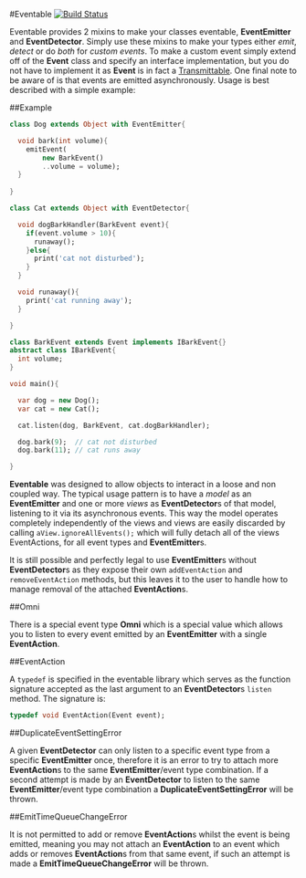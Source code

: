 #Eventable [![Build Status](https://drone.io/github.com/0xor1/eventable/status.png)](https://drone.io/github.com/0xor1/eventable/latest)

Eventable provides 2 mixins to make your classes eventable, **EventEmitter** and
**EventDetector**. Simply use these mixins to make your types either *emit*,
*detect* or do *both* for *custom events*. To make a custom event simply extend 
off of the **Event** class and specify an interface implementation, but you do 
not have to implement it as **Event** is in fact a [Transmittable](http://pub.dartlang.org/packages/transmittable).
One final note to be aware of is that events are emitted asynchronously. Usage is
best described with a simple example:

##Example

```dart
class Dog extends Object with EventEmitter{

  void bark(int volume){
    emitEvent(
        new BarkEvent()
        ..volume = volume);
  }
  
}

class Cat extends Object with EventDetector{

  void dogBarkHandler(BarkEvent event){
    if(event.volume > 10){
      runaway();
    }else{
      print('cat not disturbed');
    }
  }

  void runaway(){
    print('cat running away');
  }

}

class BarkEvent extends Event implements IBarkEvent{}
abstract class IBarkEvent{
  int volume;
}

void main(){

  var dog = new Dog();
  var cat = new Cat();

  cat.listen(dog, BarkEvent, cat.dogBarkHandler);

  dog.bark(9);  // cat not disturbed
  dog.bark(11); // cat runs away

}
```

**Eventable** was designed to allow objects to interact in a loose and non coupled way.
The typical usage pattern is to have a *model* as an **EventEmitter** and
one or more *views* as **EventDetector**s of that model, listening to it via its asynchronous
events. This way the model operates completely independently of the views and views
are easily discarded by calling ```aView.ignoreAllEvents();``` which will fully detach
all of the views EventActions, for all event types and **EventEmitter**s.

It is still possible and perfectly legal to use **EventEmitter**s without **EventDetector**s
as they expose their own ```addEventAction``` and ```removeEventAction``` methods,
but this leaves it to the user to handle how to manage removal of the attached **EventAction**s.

##Omni

There is a special event type **Omni** which is a special value
which allows you to listen to every event emitted by an **EventEmitter** with a
single **EventAction**.

##EventAction

A ```typedef``` is specified in the eventable library which
serves as the function signature accepted as the last argument to an **EventDetector**s
```listen``` method. The signature is:

```dart
typedef void EventAction(Event event);
```

##DuplicateEventSettingError

A given **EventDetector** can only listen to a specific event type from a specific
**EventEmitter** once, therefore it is an error to try to attach more **EventAction**s
to the same **EventEmitter**/event type combination. If a second attempt is made
by an **EventDetector** to listen to the same **EventEmitter**/event type combination
a **DuplicateEventSettingError** will be thrown.

##EmitTimeQueueChangeError

It is not permitted to add or remove **EventAction**s whilst the event is being
emitted, meaning you may not attach an **EventAction** to an event which adds or
removes **EventAction**s from that same event, if such an attempt is made a 
**EmitTimeQueueChangeError** will be thrown.